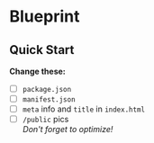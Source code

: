 # Blueprint

## Quick Start

**Change these:**
* [ ] `package.json`
* [ ] `manifest.json`
* [ ] `meta` info and `title` in `index.html`
* [ ] `/public` pics  
*Don't forget to optimize!*
